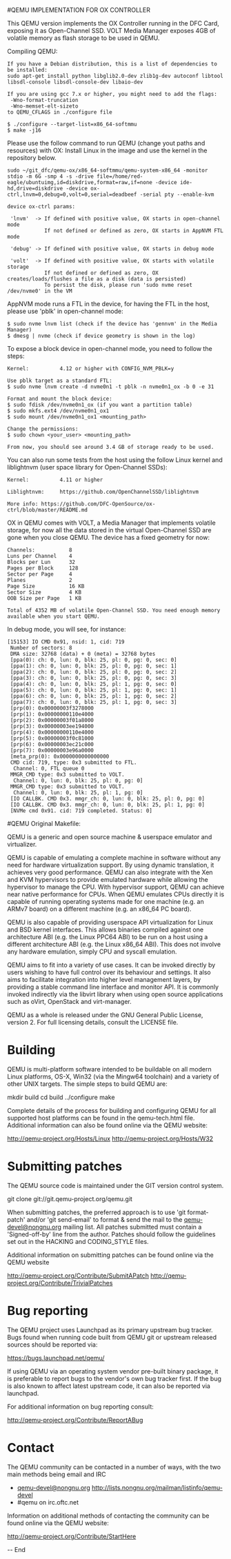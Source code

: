 #QEMU IMPLEMENTATION FOR OX CONTROLLER

This QEMU version implements the OX Controller running in the DFC Card, exposing it as Open-Channel SSD. VOLT Media Manager exposes 4GB of volatile memory as flash storage to be used in QEMU.

Compiling QEMU:

```
If you have a Debian distribution, this is a list of dependencies to be installed:
sudo apt-get install python libglib2.0-dev zlib1g-dev autoconf libtool libsdl-console libsdl-console-dev libaio-dev

If you are using gcc 7.x or higher, you might need to add the flags:
 -Wno-format-truncation
 -Wno-memset-elt-sizeto
to QEMU_CFLAGS in ./configure file 

$ ./configure --target-list=x86_64-softmmu
$ make -j16
```

Please use the follow command to run QEMU (change yout paths and resources) with OX:
Install Linux in the image and use the kernel in the repository below.

```
sudo ~/git_dfc/qemu-ox/x86_64-softmmu/qemu-system-x86_64 -monitor stdio -m 6G -smp 4 -s -drive file=/home/red-eagle/ubuntuimg,id=diskdrive,format=raw,if=none -device ide-hd,drive=diskdrive -device ox-ctrl,lnvm=0,debug=0,volt=0,serial=deadbeef -serial pty --enable-kvm

device ox-ctrl params:

 'lnvm'  -> If defined with positive value, OX starts in open-channel mode
            If not defined or defined as zero, OX starts in AppNVM FTL mode
 
 'debug' -> If defined with positive value, OX starts in debug mode

 'volt'  -> If defined with positive value, OX starts with volatile storage            
            If not defined or defined as zero, OX creates/loads/flushes a file as a disk (data is persisted)
            To persist the disk, please run 'sudo nvme reset /dev/nvme0' in the VM
```
AppNVM mode runs a FTL in the device, for having the FTL in the host, please use 'pblk' in open-channel mode:
```
$ sudo nvme lnvm list (check if the device has 'gennvm' in the Media Manager)
$ dmesg | nvme (check if device geometry is shown in the log)
```
To expose a block device in open-channel mode, you need to follow the steps:
```
Kernel:          4.12 or higher with CONFIG_NVM_PBLK=y

Use pblk target as a standard FTL:
$ sudo nvme lnvm create -d nvme0n1 -t pblk -n nvme0n1_ox -b 0 -e 31

Format and mount the block device:
$ sudo fdisk /dev/nvme0n1_ox (if you want a partition table)
$ sudo mkfs.ext4 /dev/nvme0n1_ox1
$ sudo mount /dev/nvme0n1_ox1 <mounting_path>

Change the permissions:
$ sudo chown <your_user> <mounting_path>

From now, you should see around 3.4 GB of storage ready to be used.
```
You can also run some tests from the host using the follow Linux kernel and liblightnvm (user space library for Open-Channel SSDs):
```
Kernel:          4.11 or higher

Liblightnvm:     https://github.com/OpenChannelSSD/liblightnvm

More info: https://github.com/DFC-OpenSource/ox-ctrl/blob/master/README.md
```

OX in QEMU comes with VOLT, a Media Manager that implements volatile storage, for now all the data stored in the virtual Open-Channel SSD are gone when you close QEMU. The device has a fixed geometry for now:

```
Channels:           8
Luns per Channel    4
Blocks per Lun      32
Pages per Block     128
Sector per Page     4
Planes              2
Page Size           16 KB
Sector Size         4 KB
OOB Size per Page   1 KB

Total of 4352 MB of volatile Open-Channel SSD. You need enough memory available when you start QEMU.
```

In debug mode, you will see, for instance:

```
[15153] IO CMD 0x91, nsid: 1, cid: 719
 Number of sectors: 8
 DMA size: 32768 (data) + 0 (meta) = 32768 bytes
 [ppa(0): ch: 0, lun: 0, blk: 25, pl: 0, pg: 0, sec: 0]
 [ppa(1): ch: 0, lun: 0, blk: 25, pl: 0, pg: 0, sec: 1]
 [ppa(2): ch: 0, lun: 0, blk: 25, pl: 0, pg: 0, sec: 2]
 [ppa(3): ch: 0, lun: 0, blk: 25, pl: 0, pg: 0, sec: 3]
 [ppa(4): ch: 0, lun: 0, blk: 25, pl: 1, pg: 0, sec: 0]
 [ppa(5): ch: 0, lun: 0, blk: 25, pl: 1, pg: 0, sec: 1]
 [ppa(6): ch: 0, lun: 0, blk: 25, pl: 1, pg: 0, sec: 2]
 [ppa(7): ch: 0, lun: 0, blk: 25, pl: 1, pg: 0, sec: 3]
 [prp(0): 0x00000003f3278000
 [prp(1): 0x00000000110e4000
 [prp(2): 0x00000003f01a8000
 [prp(3): 0x00000003ee194000
 [prp(4): 0x00000000110e4000
 [prp(5): 0x00000003f0c81000
 [prp(6): 0x00000003ec21c000
 [prp(7): 0x00000003e96a0000
 [meta_prp(0): 0x0000000000000000
 CMD cid: 719, type: 0x3 submitted to FTL. 
  Channel: 0, FTL queue 0
 MMGR_CMD type: 0x3 submitted to VOLT.
  Channel: 0, lun: 0, blk: 25, pl: 0, pg: 0]
 MMGR_CMD type: 0x3 submitted to VOLT.
  Channel: 0, lun: 0, blk: 25, pl: 1, pg: 0]
 [IO CALLBK. CMD 0x3. mmgr_ch: 0, lun: 0, blk: 25, pl: 0, pg: 0]
 [IO CALLBK. CMD 0x3. mmgr_ch: 0, lun: 0, blk: 25, pl: 1, pg: 0]
 [NVMe cmd 0x91. cid: 719 completed. Status: 0]
```

#QEMU Original Makefile:

QEMU is a generic and open source machine & userspace emulator and
virtualizer.

QEMU is capable of emulating a complete machine in software without any
need for hardware virtualization support. By using dynamic translation,
it achieves very good performance. QEMU can also integrate with the Xen
and KVM hypervisors to provide emulated hardware while allowing the
hypervisor to manage the CPU. With hypervisor support, QEMU can achieve
near native performance for CPUs. When QEMU emulates CPUs directly it is
capable of running operating systems made for one machine (e.g. an ARMv7
board) on a different machine (e.g. an x86_64 PC board).

QEMU is also capable of providing userspace API virtualization for Linux
and BSD kernel interfaces. This allows binaries compiled against one
architecture ABI (e.g. the Linux PPC64 ABI) to be run on a host using a
different architecture ABI (e.g. the Linux x86_64 ABI). This does not
involve any hardware emulation, simply CPU and syscall emulation.

QEMU aims to fit into a variety of use cases. It can be invoked directly
by users wishing to have full control over its behaviour and settings.
It also aims to facilitate integration into higher level management
layers, by providing a stable command line interface and monitor API.
It is commonly invoked indirectly via the libvirt library when using
open source applications such as oVirt, OpenStack and virt-manager.

QEMU as a whole is released under the GNU General Public License,
version 2. For full licensing details, consult the LICENSE file.


Building
========

QEMU is multi-platform software intended to be buildable on all modern
Linux platforms, OS-X, Win32 (via the Mingw64 toolchain) and a variety
of other UNIX targets. The simple steps to build QEMU are:

  mkdir build
  cd build
  ../configure
  make

Complete details of the process for building and configuring QEMU for
all supported host platforms can be found in the qemu-tech.html file.
Additional information can also be found online via the QEMU website:

  http://qemu-project.org/Hosts/Linux
  http://qemu-project.org/Hosts/W32


Submitting patches
==================

The QEMU source code is maintained under the GIT version control system.

   git clone git://git.qemu-project.org/qemu.git

When submitting patches, the preferred approach is to use 'git
format-patch' and/or 'git send-email' to format & send the mail to the
qemu-devel@nongnu.org mailing list. All patches submitted must contain
a 'Signed-off-by' line from the author. Patches should follow the
guidelines set out in the HACKING and CODING_STYLE files.

Additional information on submitting patches can be found online via
the QEMU website

  http://qemu-project.org/Contribute/SubmitAPatch
  http://qemu-project.org/Contribute/TrivialPatches


Bug reporting
=============

The QEMU project uses Launchpad as its primary upstream bug tracker. Bugs
found when running code built from QEMU git or upstream released sources
should be reported via:

  https://bugs.launchpad.net/qemu/

If using QEMU via an operating system vendor pre-built binary package, it
is preferable to report bugs to the vendor's own bug tracker first. If
the bug is also known to affect latest upstream code, it can also be
reported via launchpad.

For additional information on bug reporting consult:

  http://qemu-project.org/Contribute/ReportABug


Contact
=======

The QEMU community can be contacted in a number of ways, with the two
main methods being email and IRC

 - qemu-devel@nongnu.org
   http://lists.nongnu.org/mailman/listinfo/qemu-devel
 - #qemu on irc.oftc.net

Information on additional methods of contacting the community can be
found online via the QEMU website:

  http://qemu-project.org/Contribute/StartHere

-- End
